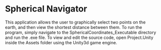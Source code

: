 # Spherical Navigator
This application allows the user to graphically select two points on the earth, and then view the shortest distance between them. To run the program, simply navigate to the SphericalCoordinates_Executable directory and run the .exe file. To view and edit the source code, open Project.Unity inside the Assets folder using the Unity3d game engine.
